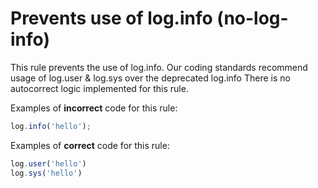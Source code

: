 # Prevents use of log.info (no-log-info)
This rule prevents the use of log.info. Our coding standards recommend usage of log.user & log.sys over the deprecated log.info
There is no autocorrect logic implemented for this rule.

Examples of **incorrect** code for this rule:

```js
log.info('hello');
```

Examples of **correct** code for this rule:

```js
log.user('hello')
log.sys('hello')

```
